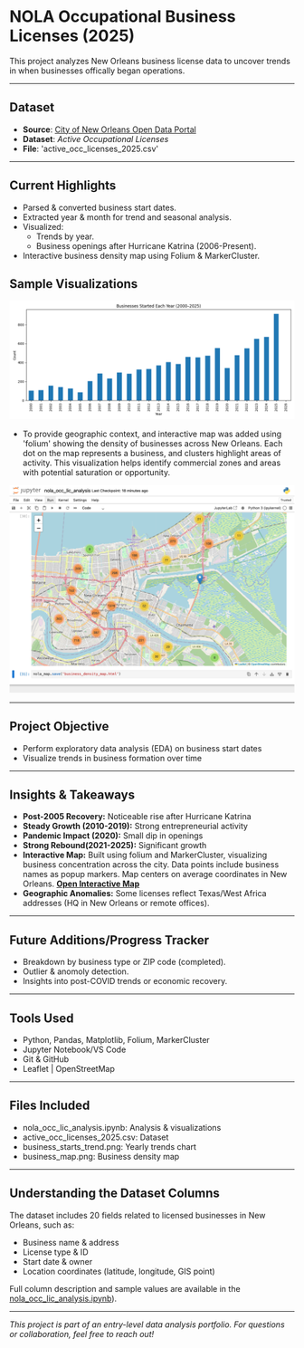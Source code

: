 # NOLA Occupational Business Licenses (2025)
This project analyzes New Orleans business license data to uncover trends in when businesses offically began operations. 

---

## Dataset

- **Source**: [City of New Orleans Open Data Portal](https://data.nola.gov/)
- **Dataset**: *Active Occupational Licenses*
- **File**: 'active_occ_licenses_2025.csv'

---

## Current Highlights 

- Parsed & converted business start dates.
- Extracted year & month for trend and seasonal analysis. 
- Visualized:
  - Trends by year.
  - Business openings after Hurricane Katrina (2006-Present).
- Interactive business density map using Folium & MarkerCluster. 


## Sample Visualizations

![Business Start Trends](business_starts_trend.png)

- To provide geographic context, and interactive map was added using 'folium'
  showing the density of businesses across New Orleans. Each dot on the map
  represents a business, and clusters highlight areas of activity. This
  visualization helps identify commercial zones and areas with potential saturation
  or opportunity.

![View the Interactive Business Density Map](business_map.png)

---

## Project Objective

- Perform exploratory data analysis (EDA) on business start dates
- Visualize trends in business formation over time

---

## Insights & Takeaways

- **Post-2005 Recovery:** Noticeable rise after Hurricane Katrina
- **Steady Growth (2010-2019):** Strong entrepreneurial activity
- **Pandemic Impact (2020):** Small dip in openings 
- **Strong Rebound(2021-2025):** Significant growth
- **Interactive Map:** Built using folium and MarkerCluster, visualizing business
  concentration across the city. Data points include business names as popup markers.
  Map centers on average coordinates in New Orleans.
  **[Open Interactive Map](https://spontaneous-salamander-630181.netlify.app/)**
- **Geographic Anomalies:** Some licenses reflect Texas/West Africa addresses (HQ in
  New Orleans or remote offices). 

---

## Future Additions/Progress Tracker

- Breakdown by business type or ZIP code (completed).
- Outlier & anomoly detection. 
- Insights into post-COVID trends or economic recovery.

---

## Tools Used

- Python, Pandas, Matplotlib, Folium, MarkerCluster
- Jupyter Notebook/VS Code
- Git & GitHub
- Leaflet | OpenStreetMap

---

## Files Included

- nola_occ_lic_analysis.ipynb: Analysis & visualizations
- active_occ_licenses_2025.csv: Dataset
- business_starts_trend.png: Yearly trends chart
- business_map.png: Business density map

---

## Understanding the Dataset Columns

The dataset includes 20 fields related to licensed businesses in New Orleans, such as:
- Business name & address
- License type & ID
- Start date & owner
- Location coordinates (latitude, longitude, GIS point)

Full column description and sample values are available in the [nola_occ_lic_analysis.ipynb](./nola_occ_lic_analysis.ipynb)). 

---

*This project is part of an entry-level data analysis portfolio. For questions or collaboration, feel free to reach out!*
